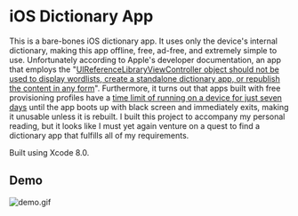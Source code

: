 # iOS Dictionary App

This is a bare-bones iOS dictionary app.
It uses only the device's internal dictionary, making this app offline, free, ad-free, and extremely simple to use.
Unfortunately according to Apple's developer documentation, an app that employs the "[UIReferenceLibraryViewController object should not be used to display wordlists, create a standalone dictionary app, or republish the content in any form](https://developer.apple.com/documentation/uikit/uireferencelibraryviewcontroller?language=objc)".
Furthermore, it turns out that apps built with free provisioning profiles have a [time limit of running on a device for just seven days](https://mybyways.com/blog/new-limitations-imposed-on-free-apple-developer-account) until the app boots up with black screen and immediately exits, making it unusable unless it is rebuilt.
I built this project to accompany my personal reading, but it looks like I must yet again venture on a quest to find a dictionary app that fulfills all of my requirements.

Built using Xcode 8.0.

## Demo
![demo.gif](resources/demo.gif)
